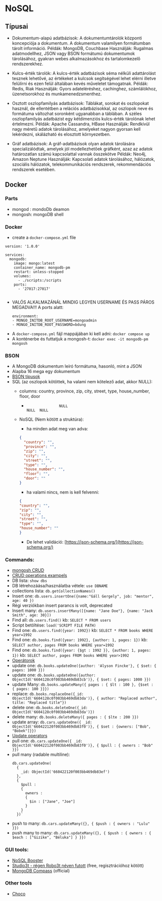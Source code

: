 # NoSQL

## Típusai
- Dokumentum-alapú adatbázisok:
  A dokumentumtárolók központi koncepciója a dokumentum. A dokumentum valamilyen formátumban tárolt információ.
  Példák: MongoDB, Couchbase
  Használják: Rugalmas adatmodellhez, JSON vagy BSON formátumú dokumentumok tárolásához, gyakran webes alkalmazásokhoz és tartalomkezelő rendszerekhez.

- Kulcs-érték tárolók:
  A kulcs-érték adatbázisok séma nélküli adattárolást tesznek lehetővé, az értékeket a kulcsok segítségével lehet elérni illetve felülírni és ezen felül általában kevés műveletet támogatnak.
  Példák: Redis, Riak
  Használják: Gyors adateléréshez, cachinghez, számlálókhoz, üzenetsorokhoz és munkamenedzsmenthez.

- Osztott oszlopfamilyás adatbázisok:
  Táblákat, sorokat és oszlopokat használ, de ellentétben a relációs adatbázisokkal, az oszlopok neve és formátuma változhat soronként ugyanabban a táblában. A széles oszlopfamilyás adatbázist egy kétdimenziós kulcs-érték tárolónak lehet értelmezni.
  Példák: Apache Cassandra, HBase
  Használják: Rendkívül nagy méretű adatok tárolásához, amelyeket nagyon gyorsan kell lekérdezni, skálázható és elosztott környezetben.

- Gráf adatbázisok:
  A gráf-adatbázisok olyan adatok tárolására specializálódtak, amelyek jól modellezhetőek gráfként, azaz az adatok határozatlan számú kapcsolattal vannak összekötve
  Példák: Neo4j, Amazon Neptune
  Használják: Kapcsolati adatok tárolásához, hálózatok, szociális hálózatok, telekommunikációs rendszerek, rekommendációs rendszerek esetében.

## Docker

### Parts
- mongod : mondoDb deamon
- mongosh: mongoDB shell

### Docker

- create a `docker-compose.yml` file
```shell
version: '1.0.0'

services:
  mongodb:
    image: mongo:latest
    container_name: mongodb-pm
    restart: unless-stopped
    volumes:
      - ./scripts:/scripts
    ports:
      - '27017:27017'
    
```

- VALÓS ALKALMAZÁNÁL MINDIG LEGYEN USERNAME ÉS PASS PÁROS MEGADVA!!!
  A ports alatt:
    ```shell
  environment:
  - MONGO_INITDB_ROOT_USERNAME=mongoadmin
  - MONGO_INITDB_ROOT_PASSWORD=bdung
  ```
- A `docker-compose.yml` fájl mappájában ki kell adni:  `docker compose up`
- A konténerbe és futtatjuk a mongosh-t: `docker exec -it mongodb-pm mongosh`

### BSON
- A MongoDB dokumentum leíró formátuma, hasonló, mint a JSON
- Alapba 16 mega egy dokumentum
- [BSON típusok](https://www.mongodb.com/docs/manual/reference/bson-types/)
- SQL (az oszlopok kötöttek, ha valami nem kötelező adat, akkor NULL): 
  - columns: country, province, zip, city, street, type, house_number, floor, door
    -                    NULL                                           NULL  NULL
  - NoSQL (Nem kötött a struktúra):
      - ha minden adat meg van adva:
      ```json
      {
        "country": "",
        "province": "",
        "zip": "",
        "city": "",
        "street": "",
        "type": "",
        "house_number": "",
        "floor": "",
        "door": ""
      }
      ```
    
      - ha valami nincs, nem is kell felvenni:
      ```json
      {
      "country": "",
      "zip": "",
      "city": "",
      "street": "",
      "type": "",
      "house_number": ""
      }
      ```
    - De lehet validáció: [https://json-schema.org/](https://json-schema.org/)

### Commands:
- [mongosh CRUD](https://www.mongodb.com/docs/mongodb-shell/crud/#std-label-mdb-shell-crud)
- [CRUD operations exampels](https://www.mongodb.com/basics/crud)
- DB lista: `show dbs`
- DB létrehozáása/használatba vétele: `use DBNAME`
- collections lista: `db.getCollectionNames()`
- Insert one: `db.users.insertOne({name:"Gáll Gergely", job: "mentor", age: 40 })`
- Régi verziókban insert parancs is volt, deprecated
- Insert many: `db.users.insertMany([{name: "Jane Doe"}, {name: "Jack Smith", age: 30}])`
- Find all: `db.users.find()` kb: `SELECT * FROM users`
- Script betöltése: `load('SCRIPT FILE PATH)`
- Find one: `db.users.find({year: 1992})` kb: `SELECT * FROM books WHERE year=1992`
- Find one: `db.books.find({year: 1992}, {author: 1, pages: 1})`
  kb: `SELECT author, pages FROM books WHERE year=1992`
- Find one:  `db.books.find({year: {$gt : 1992 }}, {author: 1, pages: 1})`
  kb: `SELECT author, pages FROM books WHERE year>1992`
- [Operátorok](https://www.mongodb.com/docs/manual/reference/operator/query/)
- update one: `db.books.updateOne({author: 'Alyson Fincke'}, { $set: { pages: 1000 }})`
- update one: `db.books.updateOne({author: ObjectId('6604128c0f003bb469db83cb')}, { $set: { pages: 1000 }})`
- update Many: `db.books.updateMany({ pages : { $lt : 100 }, {$set : { pages: 100 }}})`
- replace: `db.books.replaceOne({_id: ObjectId('6604128c0f003bb469db83da')}, { author: "Replaced author", title: "Replaced title"})`
- delete one: `db.books.deleteOne({_id: ObjectId('6604128c0f003bb469db83da')})`
- delete many: `db.books.deleteMany({ pages : { $lte : 200 }})`
- update array: `db.cars.updateOne({ _id: ObjectId('660422120f003bb469db83f0')}, { $set : {owners: ["Bob", "Bobek"]}})`
- [Update operators](https://www.mongodb.com/docs/manual/reference/operator/update-array/)
- pull one: `db.cars.updateOne({ _id: ObjectId('660422120f003bb469db83f0')}, { $pull : { owners : "Bob" }})`
- pull many (radable multiline):
  ```shell
  db.cars.updateOne(
    {
      _id: ObjectId('660422120f003bb469db83ef')
    }, 
    { 
      $pull : 
      { 
        owners : 
        { 
          $in : ["Jane", "Joe"] 
        } 
      } 
    })`
  ```
- push to many: `db.cars.updateMany({}, { $push : { owners : "Lulu" }})`
- push many to many: `db.cars.updateMany({}, { $push : { owners : { $each : ["Gizike", "Béluka"] } }})`

### GUI tools:
- [NoSQL Booster](https://nosqlbooster.com/)
- [Studio3t - régen Robo3t néven futott](https://studio3t.com/) (free, regisztrációhoz kötött)
- [MongoDB Compass](https://www.mongodb.com/products/tools/compass) (official)

### Other tools
- [Choco](https://chocolatey.org/install)
